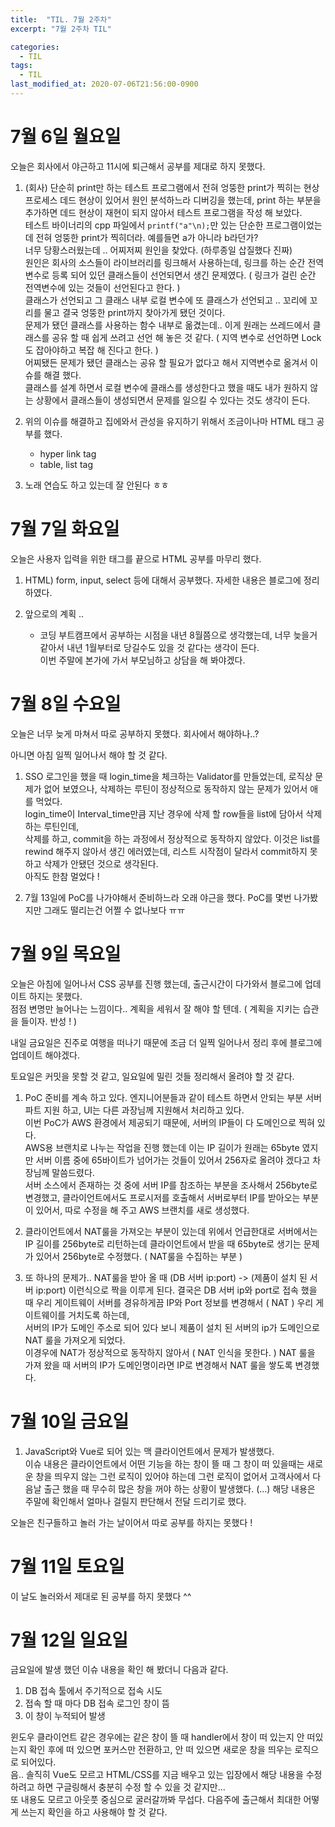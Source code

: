 ```yaml
---
title:  "TIL. 7월 2주차"
excerpt: "7월 2주차 TIL"

categories:
  - TIL
tags:
  - TIL
last_modified_at: 2020-07-06T21:56:00-0900
---
```

# 7월 6일 월요일
오늘은 회사에서 야근하고 11시에 퇴근해서 공부를 제대로 하지 못했다.  

1. (회사) 단순히 print만 하는 테스트 프로그램에서 전혀 엉뚱한 print가 찍히는 현상   
프로세스 데드 현상이 있어서 원인 분석하느라 디버깅을 했는데, print 하는 부분을 추가하면 데드 현상이 재현이 되지 않아서 테스트 프로그램을 작성 해 보았다.  
테스트 바이너리의 cpp 파일에서 `printf("a"\n);`만 있는 단순한 프로그램이었는데 전혀 엉뚱한 print가 찍히더라. 예를들면 a가 아니라 b라던가?  
너무 당황스러웠는데 .. 어찌저찌 원인을 찾았다. (하루종일 삽질했다 진짜)  
원인은 회사의 소스들이 라이브러리를 링크해서 사용하는데, 링크를 하는 순간 전역변수로 등록 되어 있던 클래스들이 선언되면서 생긴 문제였다. ( 링크가 걸린 순간 전역변수에 있는 것들이 선언된다고 한다. )  
클래스가 선언되고 그 클래스 내부 로컬 변수에 또 클래스가 선언되고 .. 꼬리에 꼬리를 물고 결국 엉뚱한 print까지 찾아가게 됐던 것이다.  
문제가 됐던 클래스를 사용하는 함수 내부로 옮겼는데.. 이게 원래는 쓰레드에서 클래스를 공유 할 때 쉽게 쓰려고 선언 해 놓은 것 같다. ( 지역 변수로 선언하면 Lock도 잡아야하고 복잡 해 진다고 한다. )  
어찌됐든 문제가 됐던 클래스는 공유 할 필요가 없다고 해서 지역변수로 옮겨서 이슈를 해결 했다.  
클래스를 설계 하면서 로컬 변수에 클래스를 생성한다고 했을 때도 내가 원하지 않는 상황에서 클래스들이 생성되면서 문제를 일으킬 수 있다는 것도 생각이 든다. 

2. 위의 이슈를 해결하고 집에와서 관성을 유지하기 위해서 조금이나마 HTML 태그 공부를 했다.
    - hyper link tag
    - table, list tag

3. 노래 연습도 하고 있는데 잘 안된다 ㅎㅎ

# 7월 7일 화요일
오늘은 사용자 입력을 위한 태그를 끝으로 HTML 공부를 마무리 했다. 

1. HTML) form, input, select 등에 대해서 공부했다. 자세한 내용은 블로그에 정리 하였다. 

2. 앞으로의 계획 ..  
    - 코딩 부트캠프에서 공부하는 시점을 내년 8월쯤으로 생각했는데, 너무 늦을거 같아서 내년 1월부터로 당길수도 있을 것 같다는 생각이 든다.   
    이번 주말에 본가에 가서 부모님하고 상담을 해 봐야겠다. 

# 7월 8일 수요일
오늘은 너무 늦게 마쳐서 따로 공부하지 못했다. 회사에서 해야하나..?

아니면 아침 일찍 일어나서 해야 할 것 같다. 

1. SSO 로그인을 했을 때 login_time을 체크하는 Validator를 만들었는데, 로직상 문제가 없어 보였으나, 삭제하는 루틴이 정상적으로 동작하지 않는 문제가 있어서 애를 먹었다.  
login_time이 Interval_time만큼 지난 경우에 삭제 할 row들을 list에 담아서 삭제하는 루틴인데,  
삭제를 하고, commit을 하는 과정에서 정상적으로 동작하지 않았다. 이것은 list를 rewind 해주지 않아서 생긴 에러였는데, 리스트 시작점이 달라서 commit하지 못하고 삭제가 안됐던 것으로 생각된다.  
아직도 한참 멀었다 !

2. 7월 13일에 PoC를 나가야해서 준비하느라 오래 야근을 했다. PoC를 몇번 나가봤지만 그래도 떨리는건 어쩔 수 없나보다 ㅠㅠ

# 7월 9일 목요일
오늘은 아침에 일어나서 CSS 공부를 진행 했는데, 출근시간이 다가와서 블로그에 업데이트 하지는 못했다.  
점점 변명만 늘어나는 느낌이다.. 계획을 세워서 잘 해야 할 텐데. ( 계획을 지키는 습관을 들이자. 반성 ! )

내일 금요일은 진주로 여행을 떠나기 때문에 조금 더 일찍 일어나서 정리 후에 블로그에 업데이트 해야겠다.

토요일은 커밋을 못할 것 같고, 일요일에 밀린 것들 정리해서 올려야 할 것 같다.

1. PoC 준비를 계속 하고 있다. 엔지니어분들과 같이 테스트 하면서 안되는 부분 서버파트 지원 하고, UI는 다른 과장님께 지원해서 처리하고 있다.  
이번 PoC가 AWS 환경에서 제공되기 때문에, 서버의 IP들이 다 도메인으로 찍혀 있다.  
AWS용 브랜치로 나누는 작업을 진행 했는데 이는 IP 길이가 원래는 65byte 였지만 서버 이름 중에 65바이트가 넘어가는 것들이 있어서 256자로 올려야 겠다고 차장님께 말씀드렸다.  
서버 소스에서 존재하는 것 중에 서버 IP를 참조하는 부분을 조사해서 256byte로 변경했고, 클라이언트에서도 프로시저를 호출해서 서버로부터 IP를 받아오는 부분이 있어서, 따로 수정을 해 주고 AWS 브랜치를 새로 생성했다.  

2. 클라이언트에서 NAT룰을 가져오는 부분이 있는데 위에서 언급한대로 서버에서는 IP 길이를 256byte로 리턴하는데 클라이언트에서 받을 때 65byte로 생기는 문제가 있어서 256byte로 수정했다. ( NAT룰을 수집하는 부분 )

3. 또 하나의 문제가.. NAT룰을 받아 올 때 (DB 서버 ip:port) -> (제품이 설치 된 서버 ip:port) 이런식으로 짝을 이루게 된다. 결국은 DB 서버 ip와 port로 접속 했을 때 우리 게이트웨이 서버를 경유하게끔 IP와 Port 정보를 변경해서 ( NAT ) 우리 게이트웨이를 거치도록 하는데,  
서버의 IP가 도메인 주소로 되어 있다 보니 제품이 설치 된 서버의 ip가 도메인으로 NAT 룰을 가져오게 되었다.  
이경우에 NAT가 정상적으로 동작하지 않아서 ( NAT 인식을 못한다. ) NAT 룰을 가져 왔을 때 서버의 IP가 도메인명이라면 IP로 변경해서 NAT 룰을 쌓도록 변경했다.  

# 7월 10일 금요일

1. JavaScript와 Vue로 되어 있는 맥 클라이언트에서 문제가 발생했다.  
이슈 내용은 클라이언트에서 어떤 기능을 하는 창이 뜰 때 그 창이 떠 있을때는 새로운 창을 띄우지 않는 그런 로직이 있어야 하는데 그런 로직이 없어서 고객사에서 다음날 출근 했을 때 무수히 많은 창을 꺼야 하는 상황이 발생했다. (...) 해당 내용은 주말에 확인해서 얼마나 걸릴지 판단해서 전달 드리기로 했다.

오늘은 친구들하고 놀러 가는 날이어서 따로 공부를 하지는 못했다 !

# 7월 11일 토요일

이 날도 놀러와서 제대로 된 공부를 하지 못했다 ^^

# 7월 12일 일요일
금요일에 발생 했던 이슈 내용을 확인 해 봤더니 다음과 같다.  
1. DB 접속 툴에서 주기적으로 접속 시도
2. 접속 할 때 마다 DB 접속 로그인 창이 뜸
3. 이 창이 누적되어 발생

윈도우 클라이언트 같은 경우에는 같은 창이 뜰 때 handler에서 창이 떠 있는지 안 떠있는지 확인 후에 떠 있으면 포커스만 전환하고, 안 떠 있으면 새로운 창을 띄우는 로직으로 되어있다.  
음.. 솔직히 Vue도 모르고 HTML/CSS를 지금 배우고 있는 입장에서 해당 내용을 수정 하려고 하면 구글링해서 충분히 수정 할 수 있을 것 같지만...  
또 내용도 모르고 아웃풋 중심으로 굴러갈까봐 무섭다. 다음주에 출근해서 최대한 어떻게 쓰는지 확인을 하고 사용해야 할 것 같다.
